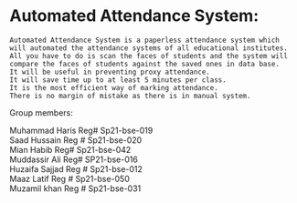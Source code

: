 # Automated Attendance System:
	   
    Automated Attendance System is a paperless attendance system which will automated the attendance systems of all educational institutes.
    All you have to do is scan the faces of students and the system will compare the faces of students against the saved ones in data base.
  	It will be useful in preventing proxy attendance.                                                                                                                
	It will save time up to at least 5 minutes per class.                                                                                                             
	It is the most efficient way of marking attendance.                                                                                                               
	There is no margin of mistake as there is in manual system.                                                                                                  
Group members:

Muhammad Haris	Reg#	Sp21-bse-019                                                                                                                                     
Saad Hussain	Reg #	Sp21-bse-020                                                                                                                                 
Mian Habib	Reg# 	Sp21-bse-042                                                                                                                                     
Muddassir Ali 	Reg# 	SP21-bse-016                                                                                                                                     
Huzaifa Sajjad	Reg #   Sp21-bse-012                                                                                                                                     
Maaz Latif	Reg #   Sp21-bse-050                                                                                                                                     
Muzamil khan	Reg #   Sp21-bse-031
